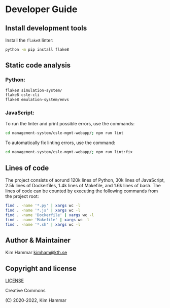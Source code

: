 # Developer Guide

## Install development tools

Install the `flake8` linter:
```bash
python -m pip install flake8
```

## Static code analysis

### Python: 
```bash
flake8 simulation-system/
flake8 csle-cli
flake8 emulation-system/envs
```

### JavaScript:
To run the linter and print possible errors, use the commands:
```bash
cd management-system/csle-mgmt-webapp/; npm run lint
```
To automatically fix linting errors, use the command:
```bash
cd management-system/csle-mgmt-webapp/; npm run lint:fix
```

## Lines of code

The project consists of aorund 120k lines of Python, 30k lines of JavaScript, 2.5k lines of Dockerfiles, 
1.4k lines of Makefile, and 1.6k lines of bash. 
The lines of code can be counted by executing the following commands from the project root:
``` bash
find . -name '*.py' | xargs wc -l
find . -name '*.js' | xargs wc -l
find . -name 'Dockerfile' | xargs wc -l
find . -name 'Makefile' | xargs wc -l
find . -name '*.sh' | xargs wc -l
```

## Author & Maintainer

Kim Hammar <kimham@kth.se>

## Copyright and license

[LICENSE](LICENSE.md)

Creative Commons

(C) 2020-2022, Kim Hammar